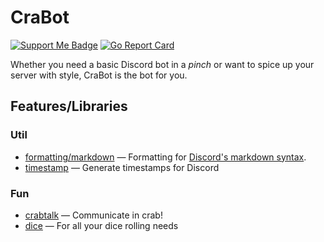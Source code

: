 # CraBot

[![Support Me Badge](https://img.shields.io/badge/Support_Me-blue?logo=kofi)](https://ko-fi.com/arkhamcookie)
[![Go Report Card](https://goreportcard.com/badge/github.com/ArkhamCookie/crabot)](https://goreportcard.com/report/github.com/ArkhamCookie/crabot)

Whether you need a basic Discord bot in a *pinch* or want to spice up your server with style, CraBot is the bot for you.

## Features/Libraries

### Util

- [formatting/markdown](/lib/formatting/markdown)
  — Formatting for [Discord's markdown syntax](https://www.markdownguide.org/tools/discord/).
- [timestamp](/lib/timestamp/)
  — Generate timestamps for Discord

### Fun

- [crabtalk](/lib/crabtalk/)
  — Communicate in crab!
- [dice](/lib/dice/)
  — For all your dice rolling needs
